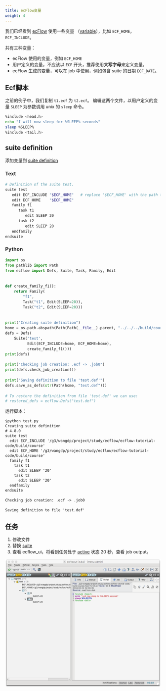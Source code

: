 ```yaml
---
title: ecFlow变量
weight: 4
---
```


我们已经看到 [ecFlow](https://software.ecmwf.int/wiki/display/ECFLOW/Glossary#term-ecflow) 使用一些变量
（[variable](https://software.ecmwf.int/wiki/display/ECFLOW/Glossary#term-variable)），比如 `ECF_HOME`，`ECF_INCLUDE`。

共有三种变量：

* ecFlow 使用的变量，例如 `ECF_HOME`
* 用户定义的变量，不应该以 `ECF` 开头，推荐使用**大写字母**来定义变量。
* ecFlow 生成的变量，可以在 job 中使用，例如包含 suite 的日期 `ECF_DATE`。

## Ecf脚本

之前的例子中，我们复制 `t1.ecf` 为 `t2.ecf`。
编辑这两个文件，以用户定义的变量 `SLEEP` 为参数调用 unix 的 `sleep` 命令。

```bash
%include <head.h>
echo "I will now sleep for %SLEEP% seconds"
sleep %SLEEP%
%include <tail.h>
```

## suite definition

添加变量到 [suite definition](https://software.ecmwf.int/wiki/display/ECFLOW/Glossary#term-suite-definition)

### Text

```bash
# Definition of the suite test.
suite test
   edit ECF_INCLUDE "$ECF_HOME"   # replace '$ECF_HOME' with the path to your ECF_HOME directory
   edit ECF_HOME    "$ECF_HOME"
   family f1
      task t1
         edit SLEEP 20
      task t2
         edit SLEEP 20
   endfamily
endsuite
```

### Python

```py
import os
from pathlib import Path
from ecflow import Defs, Suite, Task, Family, Edit


def create_family_f1():
    return Family(
        "f1",
        Task("t1", Edit(SLEEP=20)),
        Task("t2", Edit(SLEEP=20)))


print("Creating suite definition")
home = os.path.abspath(Path(Path(__file__).parent, "../../../build/course"))
defs = Defs(
    Suite('test',
          Edit(ECF_INCLUDE=home, ECF_HOME=home),
          create_family_f1()))
print(defs)

print("Checking job creation: .ecf -> .job0")
print(defs.check_job_creation())

print("Saving definition to file 'test.def'")
defs.save_as_defs(str(Path(home, "test.def")))

# To restore the definition from file 'test.def' we can use:
# restored_defs = ecflow.Defs("test.def")
```

运行脚本：

```
$python test.py
Creating suite definition
# 4.8.0
suite test
  edit ECF_INCLUDE '/g3/wangdp/project/study/ecflow/ecflow-tutorial-code/build/course'
  edit ECF_HOME '/g3/wangdp/project/study/ecflow/ecflow-tutorial-code/build/course'
  family f1
    task t1
      edit SLEEP '20'
    task t2
      edit SLEEP '20'
  endfamily
endsuite

Checking job creation: .ecf -> .job0

Saving definition to file 'test.def'
```

## 任务

1. 修改文件
2. 替换 [suite](https://software.ecmwf.int/wiki/display/ECFLOW/Glossary#term-suite)
3. 查看 ecflow_ui，将看到任务处于 [active](https://software.ecmwf.int/wiki/display/ECFLOW/Glossary#term-active) 状态 20 秒，查看 job output。

![](asset/add_variables.png)


